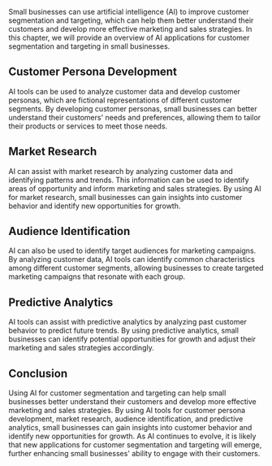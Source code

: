 

Small businesses can use artificial intelligence (AI) to improve customer segmentation and targeting, which can help them better understand their customers and develop more effective marketing and sales strategies. In this chapter, we will provide an overview of AI applications for customer segmentation and targeting in small businesses.

Customer Persona Development
----------------------------

AI tools can be used to analyze customer data and develop customer personas, which are fictional representations of different customer segments. By developing customer personas, small businesses can better understand their customers' needs and preferences, allowing them to tailor their products or services to meet those needs.

Market Research
---------------

AI can assist with market research by analyzing customer data and identifying patterns and trends. This information can be used to identify areas of opportunity and inform marketing and sales strategies. By using AI for market research, small businesses can gain insights into customer behavior and identify new opportunities for growth.

Audience Identification
-----------------------

AI can also be used to identify target audiences for marketing campaigns. By analyzing customer data, AI tools can identify common characteristics among different customer segments, allowing businesses to create targeted marketing campaigns that resonate with each group.

Predictive Analytics
--------------------

AI tools can assist with predictive analytics by analyzing past customer behavior to predict future trends. By using predictive analytics, small businesses can identify potential opportunities for growth and adjust their marketing and sales strategies accordingly.

Conclusion
----------

Using AI for customer segmentation and targeting can help small businesses better understand their customers and develop more effective marketing and sales strategies. By using AI tools for customer persona development, market research, audience identification, and predictive analytics, small businesses can gain insights into customer behavior and identify new opportunities for growth. As AI continues to evolve, it is likely that new applications for customer segmentation and targeting will emerge, further enhancing small businesses' ability to engage with their customers.

